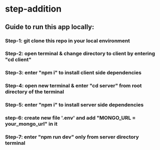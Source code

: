 # <a href="https://step-addition.onrender.com/"></a>step-addition

## Guide to run this app locally:

### Step-1: git clone this repo in your local environment

### Step-2: open terminal & change directory to client by entering "cd client"

### Step-3: enter "npm i" to install client side dependencies

### Step-4: open new terminal & enter "cd server" from root directory of the terminal

### Step-5: enter "npm i" to install server side dependencies

### step-6: create new file '.env' and add "MONGO_URL = your_mongo_url" in it

### Step-7: enter "npm run dev" only from server directory terminal
